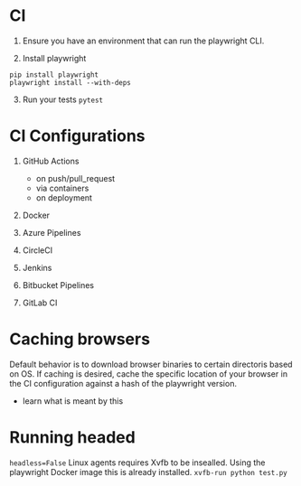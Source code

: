 CI
====

1. Ensure you have an environment that can run the playwright CLI.

2. Install playwright
```
pip install playwright
playwright install --with-deps
```
3. Run your tests `pytest`

# CI Configurations

1. GitHub Actions
    - on push/pull_request
    - via containers
    - on deployment

2. Docker
3. Azure Pipelines
4. CircleCI
5. Jenkins
6. Bitbucket Pipelines
7. GitLab CI

# Caching browsers
Default behavior is to download browser binaries to certain directoris based on OS. If caching is desired, cache the specific location of your browser in the CI configuration against a hash of the playwright version.
- learn what is meant by this

# Running headed
`headless=False`
Linux agents requires Xvfb to be insealled. Using the playwright Docker image this is already installed.
`xvfb-run python test.py`